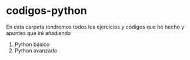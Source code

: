 # codigos-python
En esta carpeta tendremos todos los ejercicios y códigos que he hecho y apuntes que iré añadiendo
  1. Python básico
  2. Python avanzado
